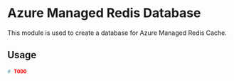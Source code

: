 # Azure Managed Redis Database

This module is used to create a database for Azure Managed Redis Cache.

## Usage

```terraform
# TODO
```
